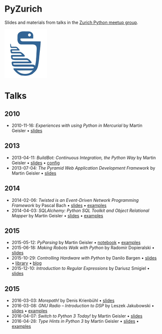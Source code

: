 # PyZurich

Slides and materials from talks in the
[Zurich Python meetup group][pyzurich].

![](pyzurich.png)

# Talks

## 2010

* 2010-11-16: *Experiences with using Python in Mercurial* by Martin
  Geisler • [slides][2010-11-16]

## 2013

* 2013-04-11: *BuildBot: Continuous Integration, the Python Way* by Martin
  Geisler • [slides][2013-04-11a] • [config][2013-04-11b]
* 2013-07-04: *The Pyramid Web Application Development Framework* by
  Martin Geisler • [slides][2013-07-04]

## 2014

* 2014-02-06: *Twisted is an Event-Driven Network Programming
  Framework* by Pascal Bach • [slides][2014-02-06a] •
  [examples][2014-02-06b]
* 2014-04-03: *SQLAlchemy: Python SQL Toolkit and Object Relational
  Mapper* by Martin Geisler • [slides][2014-04-03a] •
  [examples][2014-04-03b]

## 2015

* 2015-05-12: *PyParsing* by Martin Geisler • [notebook][2015-05-12a]
  • [examples][2015-05-12b]
* 2015-06-18: *Making Robots Walk with Python* by Radomir Dopieralski
  • [slides][2015-06-18]
* 2015-10-29: *Controlling Hardware with Python* by Danilo Bargen
  • [slides][2015-10-29a] • [library][2015-10-29b] • [blog][2015-10-29c]
* 2015-12-10: *Introduction to Regular Expressions* by Dariusz Smigiel
  • [slides][2015-12-10]

## 2015

* 2016-03-03: *Morepath!* by Denis Krienbühl • [slides][2016-03-03]
* 2016-03-08: *GNU Radio – Introduction to DSP* by Leszek Jakubowski •
  [slides][2016-03-08a] • [examples][2016-03-08b]
* 2016-04-07: *Switch to Python 3 Today!* by Martin Geisler •
  [slides][2016-04-07]
* 2016-04-28: *Type Hints in Python 3* by Martin Geisler •
  [slides][2016-04-28a] • [examples][2016-04-28b]


[2010-11-16]: https://mgeisler.github.io/pyzurich/talks/2010-11-16-mercurial/python-hg-talk.pdf
[2013-04-11a]: talks/2013-04-11-buildbot/buildbot.rst
[2013-04-11b]: talks/2013-04-11-buildbot/minimal.cfg
[2013-07-04]: https://mgeisler.github.io/pyzurich/talks/2013-07-04-pyramid-web-framework/pyzh-pyramid.pdf
[2014-02-06a]: https://mgeisler.github.io/pyzurich/talks/2014-02-06-twisted/Twisted_Presentation_2014-02-06-final.pdf
[2014-02-06b]: talks/2014-02-06-twisted/examples/
[2014-04-03a]: https://mgeisler.github.io/pyzurich/talks/2014-04-03-sqlalchemy/pyzh-sqlalchemy.pdf
[2014-04-03b]: talks/2014-04-03-sqlalchemy/
[2015-05-12a]: talks/2015-05-12-pyparsing/PyParsing.ipynb
[2015-05-12b]: talks/2015-05-12-pyparsing/
[2015-06-18]: https://mgeisler.github.io/pyzurich/talks/2015-06-18-robots/
[2015-10-29a]: https://mgeisler.github.io/pyzurich/talks/2015-10-29-hardware-with-python/slides.pdf
[2015-10-29b]: https://github.com/dbrgn/RPLCD
[2015-10-29c]: https://blog.dbrgn.ch/2014/4/20/scrolling-text-with-rplcd/
[2015-12-10]: https://mgeisler.github.io/pyzurich/talks/2015-12-10-introduction-to-re/python_re.pdf
[2016-03-03]: https://mgeisler.github.io/pyzurich/talks/2016-03-03-morepath-introduction/morepath-introduction-at-pyzurich.pdf
[2016-03-08a]: https://mgeisler.github.io/pyzurich/talks/2016-03-08-gnuradio/pres.odp
[2016-03-08b]: talks/2016-03-08-gnuradio/
[2016-04-07]: https://mgeisler.github.io/pyzurich/talks/2016-04-07-switch-to-python-3/
[2016-04-28a]: https://mgeisler.github.io/pyzurich/talks/2016-04-28-mypy/
[2016-04-28b]: talks/2016-04-28-mypy/

[pyzurich]: http://www.meetup.com/pyzurich/
